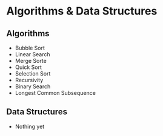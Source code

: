 # Algorithms & Data Structures

## Algorithms

-   Bubble Sort
-   Linear Search
-   Merge Sorte
-   Quick Sort
-   Selection Sort
-   Recursivity
-   Binary Search
-   Longest Common Subsequence

## Data Structures

-   Nothing yet
